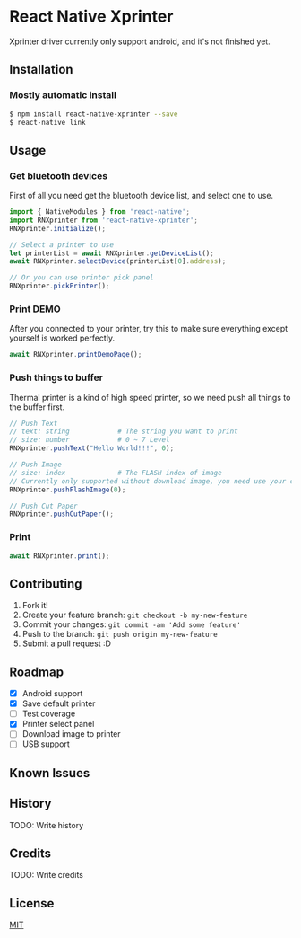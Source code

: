 # React Native Xprinter

Xprinter driver currently only support android, and it's not finished yet.

## Installation
### Mostly automatic install

```bash
$ npm install react-native-xprinter --save
$ react-native link
```

## Usage
### Get bluetooth devices
First of all you need get the bluetooth device list, and select one to use.

```js
import { NativeModules } from 'react-native';
import RNXprinter from 'react-native-xprinter';
RNXprinter.initialize();

// Select a printer to use
let printerList = await RNXprinter.getDeviceList();
await RNXprinter.selectDevice(printerList[0].address);

// Or you can use printer pick panel
RNXprinter.pickPrinter();

```

### Print DEMO
After you connected to your printer, try this to make sure everything except yourself is worked perfectly.

```js
await RNXprinter.printDemoPage();
```

### Push things to buffer
Thermal printer is a kind of high speed printer, so we need push all things to the buffer first.

```js
// Push Text
// text: string            # The string you want to print
// size: number            # 0 ~ 7 Level
RNXprinter.pushText("Hello World!!!", 0);

// Push Image
// size: index             # The FLASH index of image
// Currently only supported without download image, you need use your computer to help
RNXprinter.pushFlashImage(0);

// Push Cut Paper
RNXprinter.pushCutPaper();

```

### Print
```js
await RNXprinter.print();
```

## Contributing

1. Fork it!
2. Create your feature branch: `git checkout -b my-new-feature`
3. Commit your changes: `git commit -am 'Add some feature'`
4. Push to the branch: `git push origin my-new-feature`
5. Submit a pull request :D

## Roadmap

- [x] Android support
- [x] Save default printer
- [ ] Test coverage
- [x] Printer select panel
- [ ] Download image to printer
- [ ] USB support

## Known Issues

## History

TODO: Write history

## Credits

TODO: Write credits

## License

[MIT](LICENSE.md)